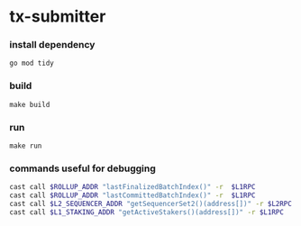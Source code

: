 # tx-submitter

### install dependency
`go mod tidy`
### build
`make build`
### run
`make run`

### commands useful for debugging
```bash
cast call $ROLLUP_ADDR "lastFinalizedBatchIndex()" -r  $L1RPC
cast call $ROLLUP_ADDR "lastCommittedBatchIndex()" -r  $L1RPC
cast call $L2_SEQUENCER_ADDR "getSequencerSet2()(address[])" -r $L2RPC
cast call $L1_STAKING_ADDR "getActiveStakers()(address[])" -r $L1RPC
```